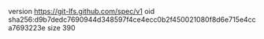 version https://git-lfs.github.com/spec/v1
oid sha256:d9b7dedc7690944d348597f4ce4ecc0b2f450021080f8d6e715e4cca7693223e
size 390

